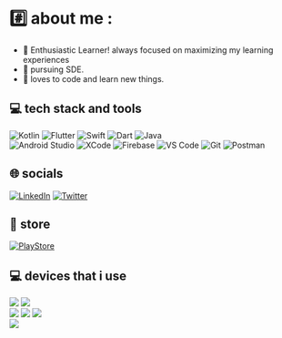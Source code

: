 <!--<h3 align="center"> hola, <img src="https://raw.githubusercontent.com/nixin72/nixin72/master/wave.gif" 
         alt="Waving hand animated gif"
         height="30"
         width="30" /> i'm Viraj Tank</h3> -->
# #️⃣ about me :
- 💪 Enthusiastic Learner! always focused on maximizing my learning experiences
- 🌱 pursuing SDE.
- 💫 loves to code and learn new things.

## 💻 tech stack and tools
![Kotlin](https://img.shields.io/badge/-Kotlin-C512E2?style=for-the-badge&logo=kotlin&logoColor=C512E2&labelColor=282828) 
![Flutter](https://img.shields.io/badge/-Flutter-31B9F5?style=for-the-badge&logo=flutter&logoColor=31B9F5&labelColor=282828) 
![Swift](https://img.shields.io/badge/-Swift-FF6600?style=for-the-badge&logo=swift&logoColor=FF6600&labelColor=282828)
![Dart](https://img.shields.io/badge/dart-%230175C2.svg?style=for-the-badge&logo=dart&logoColor=white) 
![Java](https://img.shields.io/badge/java-%23EE1F25.svg?style=for-the-badge&logo=java&logoColor=white)<br>
![Android Studio](https://img.shields.io/badge/Android_Studio-3DBB84?style=for-the-badge&logo=android-studio&logoColor=white)
![XCode](https://img.shields.io/badge/XCode-0078D4?style=for-the-badge&logo=xcode&logoColor=white)
![Firebase](https://img.shields.io/badge/firebase-%23FFCB2D.svg?style=for-the-badge&logo=firebase&logoColor=F58410) 
![VS Code](https://img.shields.io/badge/Visual_Studio_Code-0078D4?style=for-the-badge&logo=visual%20studio%20code&logoColor=white)
![Git](https://img.shields.io/badge/GIT-0D2636?style=for-the-badge&logo=git&logoColor=white)
![Postman](https://img.shields.io/badge/Postman-FF6C37?style=for-the-badge&logo=postman&logoColor=white)

## 🌐 socials
[![LinkedIn](https://img.shields.io/badge/LinkedIn-0077B5?style=for-the-badge&logo=linkedin&logoColor=white)](https://linkedin.com/in/virajtank) 
[![Twitter](https://img.shields.io/twitter/follow/i_virajtank?logo=Twitter&style=for-the-badge)](https://twitter.com/i_virajtank) 
<!--[![Instagram](https://img.shields.io/badge/Instagram-E4405F?style=for-the-badge&logo=instagram&logoColor=white)](https://instagram.com/ivirajtank) -->
<!--[![LeetCode](https://img.shields.io/badge/-LeetCode-FFA116?style=for-the-badge&logo=LeetCode&logoColor=black)](https://leetcode.com/ivirajtank/) -->

## 🛒 store
[![PlayStore](https://img.shields.io/badge/Google_Play-414141?style=for-the-badge&logo=google-play&logoColor=white)](https://play.google.com/store/apps/dev?id=8035240522588030583)

## 💻 devices that i use
<img src="https://img.shields.io/badge/Apple-MacBook_Air_M1-333333?style=for-the-badge&logo=apple&logoColor=white"/> <img src="https://img.shields.io/badge/iPhone-333333?style=for-the-badge&logoColor=white"/><br> 
<img src="https://img.shields.io/badge/Android-Headset-333333?style=for-the-badge&logo=apple&logoColor=white"/> <img src="https://img.shields.io/badge/10%20Inch%20Tab-333333?style=for-the-badge&logoColor=white"/> <img src="https://img.shields.io/badge/Wear%20OS%20Smart%20Watch-333333?style=for-the-badge&logoColor=white"/><br>
<img src="https://img.shields.io/badge/High%20End%20PC-333333?style=for-the-badge&logo=windows&logoColor=white"/><br>

</div>
